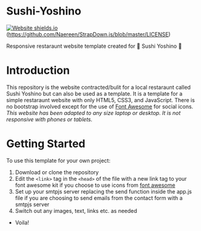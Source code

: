 # Sushi-Yoshino
[![Website shields.io](https://img.shields.io/website-up-down-green-red/http/shields.io.svg)](http://shields.io/)(https://github.com/Naereen/StrapDown.js/blob/master/LICENSE)

Responsive restaraunt website template created for 🍣 Sushi Yoshino 🍣

# Introduction

This repository is the website contracted/bulit for a local restaraunt called Sushi Yoshino but can also
be used as a template. It is a template for a simple restaraunt website with only HTML5, CSS3, and JavaScript.
There is no bootstrap involved except for the use of [Font Awesome](https://www.fontawesome.com) for social icons.
*This website has been adapted to any size laptop or desktop. It is not responsive with phones or tablets.*

# Getting Started

To use this template for your own project: 
1. Download or clone the repository
2. Edit the `<link>` tag in the `<head>` of the file with a new link tag to your font awesome kit 
if you choose to use icons from [font awesome](https://www.fontawesome.com)
3. Set up your smtpjs server replacing the send function inside the app.js file if you are choosing to send emails from
the contact form with a smtpjs server
3. Switch out any images, text, links etc. as needed
* Voila!
